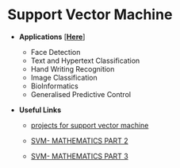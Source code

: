 
# Support Vector Machine 

- **Applications** [[**Here**](https://data-flair.training/blogs/applications-of-svm/)]
   - Face Detection
   - Text and Hypertext Classification
   - Hand Writing Recognition
   - Image Classification
   - BioInformatics
   - Generalised Predictive Control

- **Useful Links**
  - [projects for support vector machine](https://www.google.com/search?source=hp&ei=rwr4XLmqD9GCyAPUkLjYBg&q=projects+for+support+vector+machine&oq=projects+for+support+vec&gs_l=psy-ab.1.0.33i22i29i30l6.893.11378..12712...1.0..0.233.4659.0j22j4......0....1..gws-wiz.....0..35i39j0j0i131j0i10j0i22i30.AxeuYKcPM4I)

   - [SVM- MATHEMATICS PART 2](https://www.svm-tutorial.com/2014/11/svm-understanding-math-part-2/)
   - [SVM- MATHEMATICS PART 3](https://www.svm-tutorial.com/2015/06/svm-understanding-math-part-3/)
